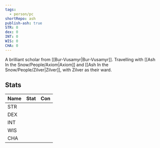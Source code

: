 ```yaml
---  
tags:  
  - person/pc  
shortRepo: ash  
publish-ash: true  
STR: 0  
dex: 0  
INT: 0  
WIS: 0  
CHA: 0  
---  
```

A brilliant scholar from [[Bur-Vusamyr|Bur-Vusamyr]]. Travelling with [[Ash In the Snow/People/Axiom|Axiom]] and [[Ash In the Snow/People/Zilver|Zilver]], with Zilver as their ward.  
  
## Stats  
  
| Name | Stat                           | Con                                         |  
| ---- | ------------------------------ | ------------------------------------------- |  
| STR  |                    |   |  
| DEX  |                   |   |  
| INT  |   |   |  
| WIS  |  |   |  
| CHA  |  |   |  
  
  
 